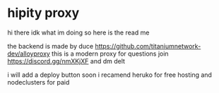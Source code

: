 # hipity proxy
hi there idk what im doing so here is the read me

the backend is made by duce https://github.com/titaniumnetwork-dev/alloyproxy
this is a modern proxy
for questions join https://discord.gg/nmXKjXF and dm delt

i will add a deploy button soon i recamend heruko for free hosting and nodeclusters for paid
